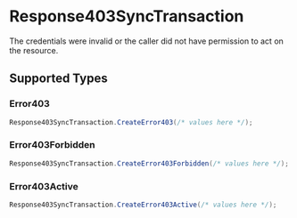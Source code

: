 # Response403SyncTransaction

The credentials were invalid or the caller did not have permission to act on the resource.


## Supported Types

### Error403

```csharp
Response403SyncTransaction.CreateError403(/* values here */);
```

### Error403Forbidden

```csharp
Response403SyncTransaction.CreateError403Forbidden(/* values here */);
```

### Error403Active

```csharp
Response403SyncTransaction.CreateError403Active(/* values here */);
```
